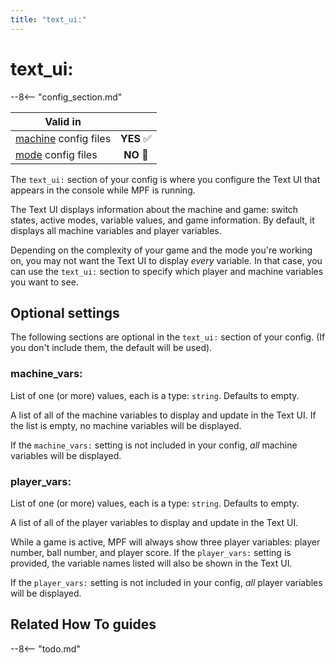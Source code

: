 ```yaml
---
title: "text_ui:"
---
```


# text_ui:


--8<-- "config_section.md"

| Valid in | |
|-----|:----:|
|[machine](instructions/machine_config.md) config files |**YES** :white_check_mark:|
|[mode](instructions/mode_config.md) config files|**NO** :no_entry_sign:|

The `text_ui:` section of your config is where you configure the Text UI
that appears in the console while MPF is running.

The Text UI displays information about the machine and game: switch
states, active modes, variable values, and game information. By default,
it displays all machine variables and player variables.

Depending on the complexity of your game and the mode you're working
on, you may not want the Text UI to display *every* variable. In that
case, you can use the `text_ui:` section to specify which player and
machine variables you want to see.

## Optional settings

The following sections are optional in the `text_ui:` section of your
config. (If you don't include them, the default will be used).

### machine_vars:

List of one (or more) values, each is a type: `string`. Defaults to
empty.

A list of all of the machine variables to display and update in the Text
UI. If the list is empty, no machine variables will be displayed.

If the `machine_vars:` setting is not included in your config, *all*
machine variables will be displayed.

### player_vars:

List of one (or more) values, each is a type: `string`. Defaults to
empty.

A list of all of the player variables to display and update in the Text
UI.

While a game is active, MPF will always show three player variables:
player number, ball number, and player score. If the `player_vars:`
setting is provided, the variable names listed will also be shown in the
Text UI.

If the `player_vars:` setting is not included in your config, *all*
player variables will be displayed.

## Related How To guides

--8<-- "todo.md"
